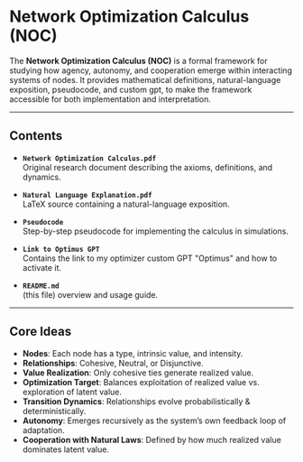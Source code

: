 # Network Optimization Calculus (NOC)

The **Network Optimization Calculus (NOC)** is a formal framework for studying how agency, autonomy, and cooperation emerge within interacting systems of nodes. It provides mathematical definitions,
natural-language exposition, pseudocode, and custom gpt, to make the framework accessible for both implementation and interpretation.

---

## Contents

- **`Network Optimization Calculus.pdf`**  
  Original research document describing the axioms, definitions, and dynamics.

- **`Natural Language Explanation.pdf`**  
  LaTeX source containing a natural-language exposition.

- **`Pseudocode`**  
  Step-by-step pseudocode for implementing the calculus in simulations.

- **`Link to Optimus GPT`**  
  Contains the link to my optimizer custom GPT "Optimus" and how to activate it.
  
- **`README.md`**  
  (this file) overview and usage guide.

---

## Core Ideas

- **Nodes**: Each node has a type, intrinsic value, and intensity.  
- **Relationships**: Cohesive, Neutral, or Disjunctive.  
- **Value Realization**: Only cohesive ties generate realized value.  
- **Optimization Target**: Balances exploitation of realized value vs. exploration of latent value.  
- **Transition Dynamics**: Relationships evolve probabilistically & deterministically.  
- **Autonomy**: Emerges recursively as the system’s own feedback loop of adaptation.  
- **Cooperation with Natural Laws**: Defined by how much realized value dominates latent value.
